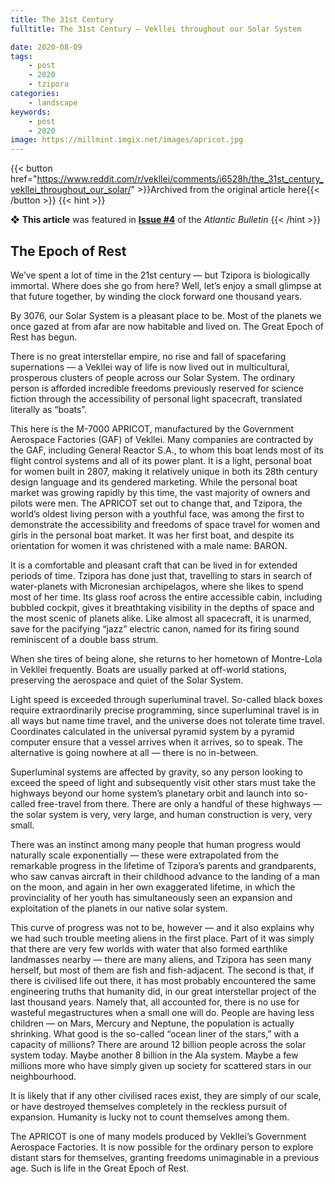 ```yaml
---
title: The 31st Century
fulltitle: The 31st Century — Vekllei throughout our Solar System

date: 2020-08-09
tags:
    - post
    - 2020
    - tzipora
categories:
    - landscape
keywords:
    - post
    - 2020
image: https://millmint.imgix.net/images/apricot.jpg
---
```

{{< button href="https://www.reddit.com/r/vekllei/comments/i6528h/the_31st_century_vekllei_throughout_our_solar/" >}}Archived from the original article here{{< /button >}}
{{< hint >}}

❖ **This article** was featured in [**Issue #4**](/newsdesk/bulletin/2020/4) of the *Atlantic Bulletin*
{{< /hint >}}

## The Epoch of Rest

We’ve spent a lot of time in the 21st century — but Tzipora is biologically immortal. Where does she go from here? Well, let’s enjoy a small glimpse at that future together, by winding the clock forward one thousand years.

By 3076, our Solar System is a pleasant place to be. Most of the planets we once gazed at from afar are now habitable and lived on. The Great Epoch of Rest has begun.

There is no great interstellar empire, no rise and fall of spacefaring supernations — a Vekllei way of life is now lived out in multicultural, prosperous clusters of people across our Solar System. The ordinary person is afforded incredible freedoms previously reserved for science fiction through the accessibility of personal light spacecraft, translated literally as “boats”.

This here is the M-7000 APRICOT, manufactured by the Government Aerospace Factories (GAF) of Vekllei. Many companies are contracted by the GAF, including General Reactor S.A., to whom this boat lends most of its flight control systems and all of its power plant. It is a light, personal boat for women built in 2807, making it relatively unique in both its 28th century design language and its gendered marketing. While the personal boat market was growing rapidly by this time, the vast majority of owners and pilots were men. The APRICOT set out to change that, and Tzipora, the world’s oldest living person with a youthful face, was among the first to demonstrate the accessibility and freedoms of space travel for women and girls in the personal boat market. It was her first boat, and despite its orientation for women it was christened with a male name: BARON.

It is a comfortable and pleasant craft that can be lived in for extended periods of time. Tzipora has done just that, travelling to stars in search of water-planets with Micronesian archipelagos, where she likes to spend most of her time. Its glass roof across the entire accessible cabin, including bubbled cockpit, gives it breathtaking visibility in the depths of space and the most scenic of planets alike. Like almost all spacecraft, it is unarmed, save for the pacifying “jazz” electric canon, named for its firing sound reminiscent of a double bass strum.

When she tires of being alone, she returns to her hometown of Montre-Lola in Vekllei frequently. Boats are usually parked at off-world stations, preserving the aerospace and quiet of the Solar System.

Light speed is exceeded through superluminal travel. So-called black boxes require extraordinarily precise programming, since superluminal travel is in all ways but name time travel, and the universe does not tolerate time travel. Coordinates calculated in the universal pyramid system by a pyramid computer ensure that a vessel arrives when it arrives, so to speak. The alternative is going nowhere at all — there is no in-between.

Superluminal systems are affected by gravity, so any person looking to exceed the speed of light and subsequently visit other stars must take the highways beyond our home system’s planetary orbit and launch into so-called free-travel from there. There are only a handful of these highways — the solar system is very, very large, and human construction is very, very small.

There was an instinct among many people that human progress would naturally scale exponentially — these were extrapolated from the remarkable progress in the lifetime of Tzipora’s parents and grandparents, who saw canvas aircraft in their childhood advance to the landing of a man on the moon, and again in her own exaggerated lifetime, in which the provinciality of her youth has simultaneously seen an expansion and exploitation of the planets in our native solar system.

This curve of progress was not to be, however — and it also explains why we had such trouble meeting aliens in the first place. Part of it was simply that there are very few worlds with water that also formed earthlike landmasses nearby — there are many aliens, and Tzipora has seen many herself, but most of them are fish and fish-adjacent. The second is that, if there is civilised life out there, it has most probably encountered the same engineering truths that humanity did, in our great interstellar project of the last thousand years. Namely that, all accounted for, there is no use for wasteful megastructures when a small one will do. People are having less children — on Mars, Mercury and Neptune, the population is actually shrinking. What good is the so-called “ocean liner of the stars,” with a capacity of millions? There are around 12 billion people across the solar system today. Maybe another 8 billion in the Ala system. Maybe a few millions more who have simply given up society for scattered stars in our neighbourhood.

It is likely that if any other civilised races exist, they are simply of our scale, or have destroyed themselves completely in the reckless pursuit of expansion. Humanity is lucky not to count themselves among them.

The APRICOT is one of many models produced by Vekllei’s Government Aerospace Factories. It is now possible for the ordinary person to explore distant stars for themselves, granting freedoms unimaginable in a previous age. Such is life in the Great Epoch of Rest.
